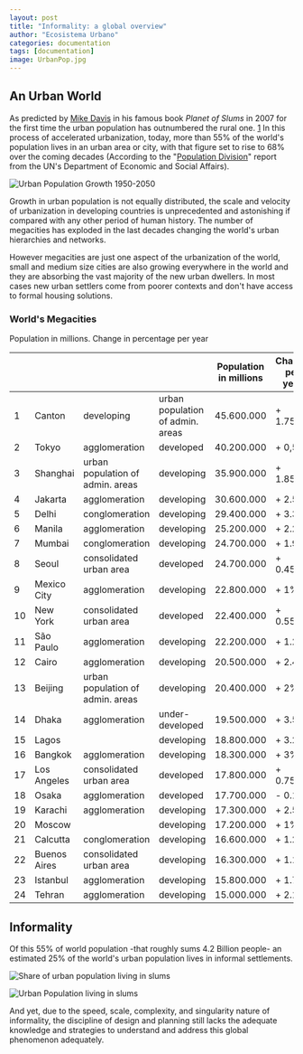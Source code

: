 ```yaml
---
layout: post
title: "Informality: a global overview"
author: "Ecosistema Urbano"
categories: documentation
tags: [documentation]
image: UrbanPop.jpg
---
```


## An Urban World
As predicted by [Mike Davis](https://en.wikipedia.org/wiki/Mike_Davis_(scholar)) in his famous book _Planet of Slums_ in 2007 for the first time the urban population has outnumbered the rural one. [1][1] In this process of accelerated urbanization, today, more than 55% of the world's population lives in an urban area or city, with that figure set to rise to 68% over the coming decades (According to the "[Population Division](https://population.un.org/wpp/)" report from the UN's Department of Economic and Social Affairs).

![Urban Population Growth 1950-2050](../assets/img/Urban-Population-Growth-1950-to-2050.gif "Urban Population Growth 1950 to 2050")

Growth in urban population is not equally distributed, the scale and velocity of urbanization in developing countries is unprecedented and astonishing if compared with any other period of human history. The number of megacities has exploded in the last decades changing the world's urban hierarchies and networks. 

However megacities are just one aspect of the urbanization of the world, small and medium size cities are also growing everywhere in the world and they are absorbing the vast majority of the new urban dwellers. In most cases new urban settlers come from poorer contexts and don't have access to formal housing solutions.

### World's Megacities
Population in millions. Change in percentage per year

|     | | |                | Population in millions |Change per year|
|-----|--------------------|------|----------------|---------------|-------------|
|1| Canton | developing | urban population of admin. areas | 45.600.000 | + 1.75% |
|2| Tokyo | agglomeration | developed | 40.200.000 | + 0,5% |
|3| Shanghai | urban population of admin. areas | developing | 35.900.000 | + 1.85% |
|4| Jakarta | agglomeration | developing | 30.600.000 | + 2.5% | 
|5| Delhi | conglomeration | developing | 29.400.000 | + 3.3% |
|6| Manila | agglomeration | developing | 25.200.000 | + 2.2% |
|7| Mumbai | conglomeration | developing | 24.700.000 | + 1.9% |
|8| Seoul | consolidated urban area | developed | 24.700.000 | + 0.45% |
|9| Mexico City | agglomeration | developing | 22.800.000 | + 1% |
|10| New York | consolidated urban area | developed | 22.400.000 | + 0.55% |
|11| São Paulo | agglomeration | developing | 22.200.000 | + 1.2% |
|12| Cairo | agglomeration | developing | 20.500.000 | + 2.4% |
|13| Beijing | urban population of admin. areas | developing | 20.400.000 | + 2% |
|14| Dhaka | agglomeration | under-developed | 19.500.000 | + 3.5% |
|15| Lagos |      | developing | 18.800.000 | + 3.2% |
|16| Bangkok | agglomeration | developing | 18.300.000 | + 3% |
|17| Los Angeles | consolidated urban area | developed | 17.800.000 | + 0.75% |
|18| Osaka | agglomeration | developed | 17.700.000 | - 0.1% |
|19| Karachi | agglomeration | developing | 17.300.000 | + 2.5% |
|20| Moscow |    | developing | 17.200.000 | + 1% |
|21| Calcutta | conglomeration | developing | 16.600.000 | + 1.2% |
|22| Buenos Aires | consolidated urban area | developing | 16.300.000 | + 1.1% |
|23| Istanbul | agglomeration | developing | 15.800.000 | + 1.7% |
|24| Tehran | agglomeration | developing | 15.000.000 | + 2.1% |

## Informality
Of this 55% of world population -that roughly sums 4.2 Billion people- an estimated 25% of the world's urban population lives in informal settlements. 

![Share of urban population living in slums](../assets/img/Share-of-urban-population-living-in-slums-GIF.gif "Share of urban population living in slums")

![Urban Population living in slums](../assets/img/Urban-Slums-Population-GIF.gif "Urban Population living in slums")

And yet, due to the speed, scale, complexity, and singularity nature of informality, the discipline of design and planning still lacks the adequate knowledge and strategies to understand and address this global phenomenon adequately.


[1]: https://data.worldbank.org/indicator/sp.urb.totl.in.zs?end=2018&start=1960&view=chart
